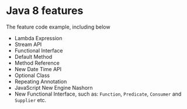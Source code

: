 # Java 8 features
The feature code example, including below
- Lambda Expression
- Stream API 
- Functional Interface
- Default Method
- Method Reference
- New Date Time API
- Optional Class
- Repeating Annotation
- JavaScript New Engine Nashorn
- New Functional Interface, such as: `Function`, `Predicate`, `Consumer` and `Supplier` etc.